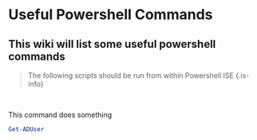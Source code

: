 # Useful Powershell Commands
## This wiki will list some useful powershell commands

> The following scripts should be run from within Powershell ISE
{.is-info}

<br>

This command does something
```Powershell ISE
Get-ADUser
```
